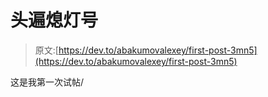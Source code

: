 # 头遍熄灯号

> 原文:[https://dev.to/abakumovalexey/first-post-3mn5](https://dev.to/abakumovalexey/first-post-3mn5)

这是我第一次试帖/
